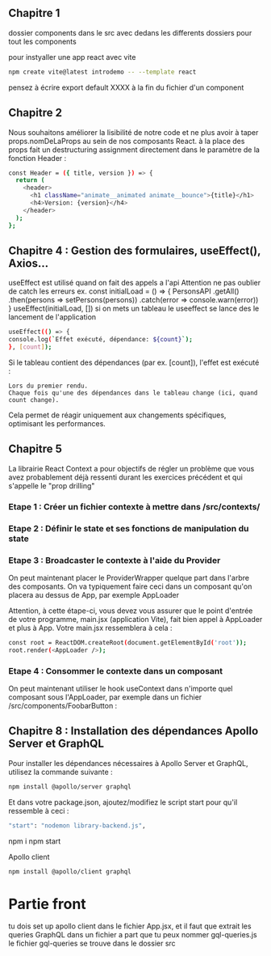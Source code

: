 ## Chapitre 1

dossier components dans le src avec dedans les differents dossiers pour tout les components

pour instyaller une app react avec vite
```bash
npm create vite@latest introdemo -- --template react
```
pensez à écrire export default XXXX à la fin du fichier d'un component

## Chapitre 2
Nous souhaitons améliorer la lisibilité de notre code et ne plus avoir à taper props.nomDeLaProps au sein de nos composants React.
à la place des props fait un destructuring assignment directement dans le paramètre de la fonction Header : 
```bash
const Header = ({ title, version }) => {
  return (
    <header>
      <h1 className="animate__animated animate__bounce">{title}</h1>
      <h4>Version: {version}</h4>
    </header>
  );
};
```
## Chapitre 4 : Gestion des formulaires, useEffect(), Axios...

useEffect est utilisé quand on fait des appels a l'api
Attention ne pas oublier de catch les erreurs
ex.   const initialLoad = () => {
    PersonsAPI
      .getAll()
      .then(persons => setPersons(persons))
      .catch(error => console.warn(error))
  }
  useEffect(initialLoad, [])
  si on mets un tableau le useeffect se lance des le lancement de l'application

  ```bash
useEffect(() => {
  console.log(`Effet exécuté, dépendance: ${count}`);
}, [count]);
```
Si le tableau contient des dépendances (par ex. [count]), l'effet est exécuté :

    Lors du premier rendu.
    Chaque fois qu'une des dépendances dans le tableau change (ici, quand count change).

Cela permet de réagir uniquement aux changements spécifiques, optimisant les performances.

## Chapitre 5
La librairie React Context a pour objectifs de régler un problème que vous avez probablement déjà ressenti durant les exercices précédent et qui s'appelle le "prop drilling"

### Etape 1 : Créer un fichier contexte à mettre dans /src/contexts/
### Etape 2 : Définir le state et ses fonctions de manipulation du state
### Etape 3 : Broadcaster le contexte à l'aide du Provider
On peut maintenant placer le ProviderWrapper quelque part dans l'arbre des composants. On va typiquement faire ceci dans un composant qu'on placera au dessus de App, par exemple AppLoader

Attention, à cette étape-ci, vous devez vous assurer que le point d'entrée de votre programme, main.jsx (application Vite), fait bien appel à AppLoader et plus à App. Votre main.jsx ressemblera à cela :
```bash
const root = ReactDOM.createRoot(document.getElementById('root'));
root.render(<AppLoader />);
```

### Etape 4 : Consommer le contexte dans un composant
On peut maintenant utiliser le hook useContext dans n'importe quel composant sous l'AppLoader, par exemple dans un fichier /src/components/FoobarButton : 

## Chapitre 8 : Installation des dépendances Apollo Server et GraphQL

Pour installer les dépendances nécessaires à Apollo Server et GraphQL, utilisez la commande suivante :

```bash
npm install @apollo/server graphql
```

Et dans votre package.json, ajoutez/modifiez le script start pour qu'il ressemble à ceci : 
```bash
"start": "nodemon library-backend.js",
```
npm i
npm start

Apollo client 
```bash
npm install @apollo/client graphql
```

# Partie front
tu dois set up apollo client dans le fichier App.jsx, et il faut que extrait les queries GraphQL dans un fichier a part que tu peux nommer gql-queries.js
le fichier gql-queries se trouve dans le dossier src
